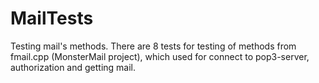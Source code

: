 MailTests
=========

Testing mail's methods. There are 8 tests for testing of methods from fmail.cpp (MonsterMail project), which used for connect to pop3-server, authorization and getting mail.
